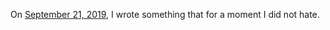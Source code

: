 <!--
.. title: 2019-09-21
.. slug: 2019-09-21
.. date: 2019-09-21 19:58:28 UTC+02:00
.. tags: 
.. category: 
.. link: 
.. description: 
.. type: text
.. status:
-->

On [September 21, 2019](/income), I wrote something that for a moment I did not hate.
